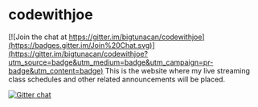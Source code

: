 # codewithjoe

[![Join the chat at https://gitter.im/bigtunacan/codewithjoe](https://badges.gitter.im/Join%20Chat.svg)](https://gitter.im/bigtunacan/codewithjoe?utm_source=badge&utm_medium=badge&utm_campaign=pr-badge&utm_content=badge)
This is the website where my live streaming class schedules and other related announcements will be placed. 

[![Gitter chat](https://badges.gitter.im/gitterHQ/services.png)](https://gitter.im/bigtunacan/codewithjoe)
